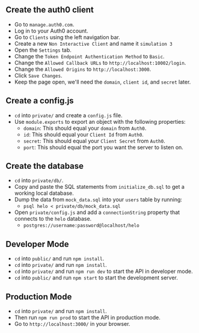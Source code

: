 ## Create the auth0 client
* Go to `manage.auth0.com`.
* Log in to your Auth0 account.
* Go to `Clients` using the left navigation bar.
* Create a new `Non Interactive Client` and name it `simulation 3`
* Open the `Settings` tab.
* Change the `Token Endpoint Authentication Method` to `Basic`.
* Change the `Allowed Callback URLs` to `http://localhost:10002/login`.
* Change the `Allowed Origins` to `http://localhost:3000`.
* Click `Save Changes`.
* Keep the page open, we'll need the `domain`, `client id`, and `secret` later.

## Create a config.js
* `cd` into `private/` and create a `config.js` file.
* Use `module.exports` to export an object with the following properties:
  * `domain`: This should equal your `domain` from `Auth0`.
  * `id`: This should equal your `Client Id` from `Auth0`.
  * `secret`: This should equal your `Client Secret` from `Auth0`.
  * `port`: This should equal the port you want the server to listen on.

## Create the database
* `cd` into `private/db/`.
* Copy and paste the SQL statements from `initialize_db.sql` to get a working local database.
* Dump the data from `mock_data.sql` into your `users` table by running:
  * `psql helo < private/db/mock_data.sql`
* Open `private/config.js` and add a `connectionString` property that connects to the `helo` database.
    * `postgres://username:password@localhost/helo`

## Developer Mode
* `cd` into `public/` and run `npm install`.
* `cd` into `private/` and run `npm install`.
* `cd` into `private/` and run `npm run dev` to start the API in developer mode.
* `cd` into `public/` and run `npm start` to start the development server. 

## Production Mode
* `cd` into `private/` and run `npm install`.
* Then run `npm run prod` to start the API in production mode.
* Go to `http://localhost:3000/` in your browser.
